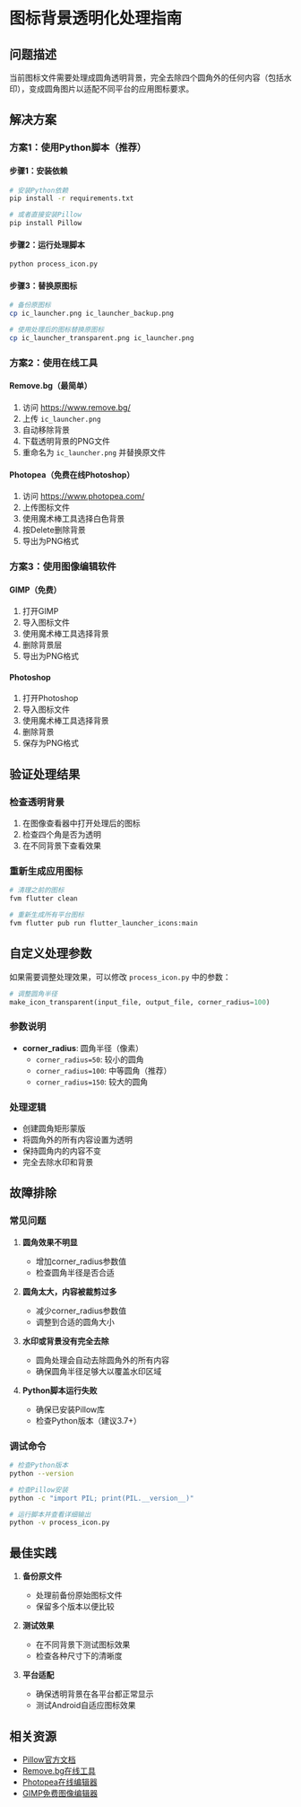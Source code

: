 # 图标背景透明化处理指南

## 问题描述
当前图标文件需要处理成圆角透明背景，完全去除四个圆角外的任何内容（包括水印），变成圆角图片以适配不同平台的应用图标要求。

## 解决方案

### 方案1：使用Python脚本（推荐）

#### 步骤1：安装依赖
```bash
# 安装Python依赖
pip install -r requirements.txt

# 或者直接安装Pillow
pip install Pillow
```

#### 步骤2：运行处理脚本
```bash
python process_icon.py
```

#### 步骤3：替换原图标
```bash
# 备份原图标
cp ic_launcher.png ic_launcher_backup.png

# 使用处理后的图标替换原图标
cp ic_launcher_transparent.png ic_launcher.png
```

### 方案2：使用在线工具

#### Remove.bg（最简单）
1. 访问 https://www.remove.bg/
2. 上传 `ic_launcher.png`
3. 自动移除背景
4. 下载透明背景的PNG文件
5. 重命名为 `ic_launcher.png` 并替换原文件

#### Photopea（免费在线Photoshop）
1. 访问 https://www.photopea.com/
2. 上传图标文件
3. 使用魔术棒工具选择白色背景
4. 按Delete删除背景
5. 导出为PNG格式

### 方案3：使用图像编辑软件

#### GIMP（免费）
1. 打开GIMP
2. 导入图标文件
3. 使用魔术棒工具选择背景
4. 删除背景层
5. 导出为PNG格式

#### Photoshop
1. 打开Photoshop
2. 导入图标文件
3. 使用魔术棒工具选择背景
4. 删除背景
5. 保存为PNG格式

## 验证处理结果

### 检查透明背景
1. 在图像查看器中打开处理后的图标
2. 检查四个角是否为透明
3. 在不同背景下查看效果

### 重新生成应用图标
```bash
# 清理之前的图标
fvm flutter clean

# 重新生成所有平台图标
fvm flutter pub run flutter_launcher_icons:main
```

## 自定义处理参数

如果需要调整处理效果，可以修改 `process_icon.py` 中的参数：

```python
# 调整圆角半径
make_icon_transparent(input_file, output_file, corner_radius=100)
```

### 参数说明
- **corner_radius**: 圆角半径（像素）
  - `corner_radius=50`: 较小的圆角
  - `corner_radius=100`: 中等圆角（推荐）
  - `corner_radius=150`: 较大的圆角

### 处理逻辑
- 创建圆角矩形蒙版
- 将圆角外的所有内容设置为透明
- 保持圆角内的内容不变
- 完全去除水印和背景

## 故障排除

### 常见问题

1. **圆角效果不明显**
   - 增加corner_radius参数值
   - 检查圆角半径是否合适

2. **圆角太大，内容被裁剪过多**
   - 减少corner_radius参数值
   - 调整到合适的圆角大小

3. **水印或背景没有完全去除**
   - 圆角处理会自动去除圆角外的所有内容
   - 确保圆角半径足够大以覆盖水印区域

4. **Python脚本运行失败**
   - 确保已安装Pillow库
   - 检查Python版本（建议3.7+）

### 调试命令
```bash
# 检查Python版本
python --version

# 检查Pillow安装
python -c "import PIL; print(PIL.__version__)"

# 运行脚本并查看详细输出
python -v process_icon.py
```

## 最佳实践

1. **备份原文件**
   - 处理前备份原始图标文件
   - 保留多个版本以便比较

2. **测试效果**
   - 在不同背景下测试图标效果
   - 检查各种尺寸下的清晰度

3. **平台适配**
   - 确保透明背景在各平台都正常显示
   - 测试Android自适应图标效果

## 相关资源

- [Pillow官方文档](https://pillow.readthedocs.io/)
- [Remove.bg在线工具](https://www.remove.bg/)
- [Photopea在线编辑器](https://www.photopea.com/)
- [GIMP免费图像编辑器](https://www.gimp.org/) 